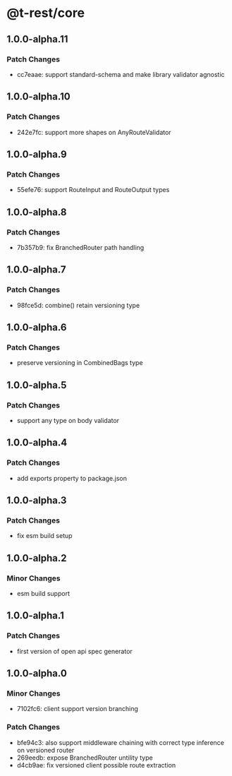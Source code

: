 # @t-rest/core

## 1.0.0-alpha.11

### Patch Changes

- cc7eaae: support standard-schema and make library validator agnostic

## 1.0.0-alpha.10

### Patch Changes

- 242e7fc: support more shapes on AnyRouteValidator

## 1.0.0-alpha.9

### Patch Changes

- 55efe76: support RouteInput and RouteOutput types

## 1.0.0-alpha.8

### Patch Changes

- 7b357b9: fix BranchedRouter path handling

## 1.0.0-alpha.7

### Patch Changes

- 98fce5d: combine() retain versioning type

## 1.0.0-alpha.6

### Patch Changes

- preserve versioning in CombinedBags type

## 1.0.0-alpha.5

### Patch Changes

- support any type on body validator

## 1.0.0-alpha.4

### Patch Changes

- add exports property to package.json

## 1.0.0-alpha.3

### Patch Changes

- fix esm build setup

## 1.0.0-alpha.2

### Minor Changes

- esm build support

## 1.0.0-alpha.1

### Patch Changes

- first version of open api spec generator

## 1.0.0-alpha.0

### Minor Changes

- 7102fc6: client support version branching

### Patch Changes

- bfe94c3: also support middleware chaining with correct type inference on versioned router
- 269eedb: expose BranchedRouter untility type
- d4cb9ae: fix versioned client possible route extraction
